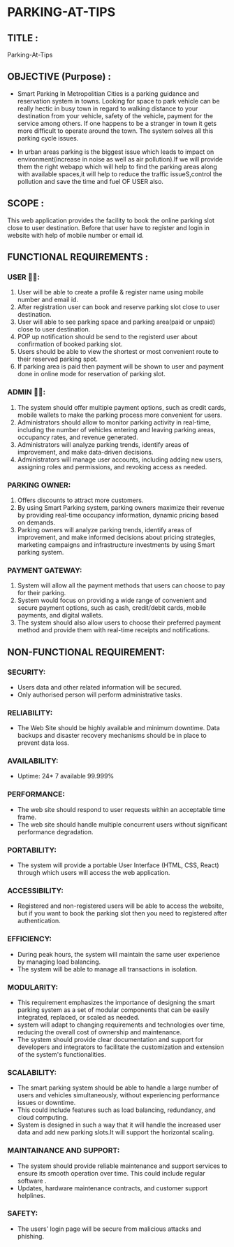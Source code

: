 # PARKING-AT-TIPS
## TITLE :
Parking-At-Tips
## OBJECTIVE (Purpose) :
* Smart Parking In Metropolitian Cities is a parking guidance and reservation system in towns. Looking for space to park vehicle can be really hectic in busy town in regard to walking distance to your destination from your vehicle, safety of the vehicle, payment for the service among others. If one happens to be a stranger in town it gets more difficult to operate around the town. The system solves all this parking cycle issues.

* In urban areas parking is the biggest issue which leads to impact on environment(increase in noise as well as air pollution).If we will provide them the right webapp which will help to find the parking areas along with available spaces,it will help to reduce the traffic issueS,control the pollution and save the time and fuel OF USER also.


## SCOPE :
This web application provides the facility to book the online parking slot close to user destination. Before that user have to register and login in website with help of mobile number or email id.


## FUNCTIONAL REQUIREMENTS :
### USER 🙎‍♂️:

 1. User will be able to create a profile & register name using mobile number and email id.
 2. After registration user can book and reserve parking slot close to user destination.
 3. User will able to see parking space and parking area(paid or unpaid) close to user destination.
 4. POP up notification should be send to the registerd user about confirmation of booked parking slot.
 5. Users should be able to view the shortest or most convenient route to their reserved parking spot.
 6. If parking area is paid then payment will be shown to user and payment done in online mode for reservation of parking slot.

### ADMIN 👨‍💻:
  1. The system should offer multiple payment options, such as credit cards, mobile wallets to make the parking process 
      more convenient for users.
  2. Administrators should allow to monitor parking activity in real-time, including the number of vehicles entering and leaving parking areas, occupancy rates, and revenue generated.
  3. Administrators will analyze parking trends, identify areas of improvement, and make data-driven decisions. 
  4. Administrators will manage user accounts, including adding new users, assigning roles and permissions, and revoking access as needed.

### PARKING OWNER:
 1. Offers discounts to attract more customers.
 2. By using Smart Parking system, parking owners maximize their revenue by providing real-time occupancy information, dynamic pricing based on demands.
 3. Parking owners will analyze parking trends, identify areas of improvement, and make informed decisions about pricing strategies, marketing campaigns and infrastructure investments by using Smart parking system.

### PAYMENT GATEWAY:
 1. System will allow all the payment methods that users can choose to pay for their parking.
 2. System  would focus on providing a wide range of convenient and secure payment options, such as cash, credit/debit cards, mobile payments, and digital wallets.
 3. The system should also allow users to choose their preferred payment method and provide them with real-time receipts and notifications. 

## NON-FUNCTIONAL REQUIREMENT:
### SECURITY:
   * Users data and other related information will be secured.
   * Only authorised person will perform administrative tasks.

### RELIABILITY: 
 * The Web Site should be highly available and minimum downtime. Data backups and disaster recovery mechanisms should be in place to prevent data loss.

### AVAILABILITY:
 * Uptime: 24* 7 available 99.999%

### PERFORMANCE:
 * The web site should respond to user requests within an acceptable time frame.
 * The web site should handle multiple concurrent users without  significant performance degradation.

### PORTABILITY:
 * The system will provide a portable User Interface (HTML, CSS, React) through which users will access the web application.
 
### ACCESSIBILITY:
 * Registered and non-registered users will be able to access the website, but if you want to book the parking slot then you need to registered 
     after authentication.

###  EFFICIENCY:
 * During peak hours, the system will maintain the same user experience by managing load balancing.
 * The system will be able to manage all transactions in isolation.

### MODULARITY:
 * This requirement emphasizes the importance of designing the smart parking system as a set of modular components that can be easily integrated, 
    replaced, or scaled as needed.
 * system will adapt to changing requirements and technologies over time, reducing the overall cost of ownership and maintenance. 
 * The system should provide clear documentation and support for developers and integrators to facilitate the customization and extension of the system's functionalities.

### SCALABILITY:
  * The smart parking system should be able to handle a large number of users and vehicles simultaneously, without experiencing performance issues 
     or downtime. 
  * This could include features such as load balancing, redundancy, and cloud computing.
  * System is designed in such a way that it will handle the increased user data and add new parking slots.It will support the horizontal scaling.

### MAINTAINANCE AND SUPPORT:
  * The system should provide reliable maintenance and support services to ensure its smooth operation over time. This could include regular 
     software .
  * Updates, hardware maintenance contracts, and customer support helplines.

### SAFETY:
  * The users' login page will be secure from malicious attacks and phishing.
 


